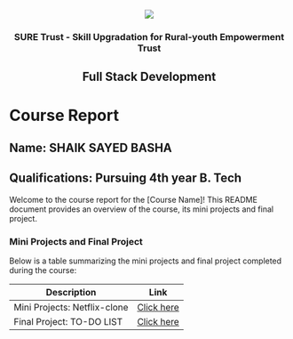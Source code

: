 <!-- PROJECT LOGO -->
<br />

<div align="center">
   <img src='https://user-images.githubusercontent.com/73131499/166115643-d3187f47-d38f-41b2-ae42-5ecbbc60de14.png' />


<h3 align="center">SURE Trust - Skill Upgradation for Rural-youth Empowerment Trust</h3>
  <h2> Full Stack Development </h2>
</div>

# Course Report

## Name: SHAIK SAYED BASHA

## Qualifications: Pursuing 4th year B. Tech

Welcome to the course report for the [Course Name]! This README document provides an overview of the course, its mini projects and final project.

### Mini Projects and Final Project

Below is a table summarizing the mini projects and final project completed during the course:

| Description                               | Link                                    |
|-------------------------------------------|-----------------------------------------|
| Mini Projects: Netflix-clone     | [Click here](https://github.com/SHAIK-SAYED-BASHA/G14_FSD/tree/main/Mini%20Projects/SHAIK%20SAYED%20BASHA)                         |
| Final Project: TO-DO LIST     | [Click here](https://github.com/SHAIK-SAYED-BASHA/G14_FSD/tree/main/Final%20Capstone%20Project/SHAIK%20SAYED%20BASHA)                       |